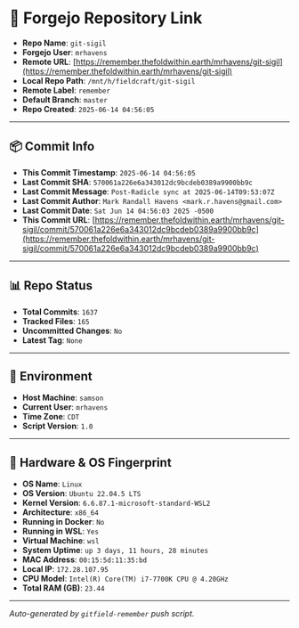 # 🔗 Forgejo Repository Link

- **Repo Name**: `git-sigil`
- **Forgejo User**: `mrhavens`
- **Remote URL**: [https://remember.thefoldwithin.earth/mrhavens/git-sigil](https://remember.thefoldwithin.earth/mrhavens/git-sigil)
- **Local Repo Path**: `/mnt/h/fieldcraft/git-sigil`
- **Remote Label**: `remember`
- **Default Branch**: `master`
- **Repo Created**: `2025-06-14 04:56:05`

---

## 📦 Commit Info

- **This Commit Timestamp**: `2025-06-14 04:56:05`
- **Last Commit SHA**: `570061a226e6a343012dc9bcdeb0389a9900bb9c`
- **Last Commit Message**: `Post-Radicle sync at 2025-06-14T09:53:07Z`
- **Last Commit Author**: `Mark Randall Havens <mark.r.havens@gmail.com>`
- **Last Commit Date**: `Sat Jun 14 04:56:03 2025 -0500`
- **This Commit URL**: [https://remember.thefoldwithin.earth/mrhavens/git-sigil/commit/570061a226e6a343012dc9bcdeb0389a9900bb9c](https://remember.thefoldwithin.earth/mrhavens/git-sigil/commit/570061a226e6a343012dc9bcdeb0389a9900bb9c)

---

## 📊 Repo Status

- **Total Commits**: `1637`
- **Tracked Files**: `165`
- **Uncommitted Changes**: `No`
- **Latest Tag**: `None`

---

## 🧭 Environment

- **Host Machine**: `samson`
- **Current User**: `mrhavens`
- **Time Zone**: `CDT`
- **Script Version**: `1.0`

---

## 🧬 Hardware & OS Fingerprint

- **OS Name**: `Linux`
- **OS Version**: `Ubuntu 22.04.5 LTS`
- **Kernel Version**: `6.6.87.1-microsoft-standard-WSL2`
- **Architecture**: `x86_64`
- **Running in Docker**: `No`
- **Running in WSL**: `Yes`
- **Virtual Machine**: `wsl`
- **System Uptime**: `up 3 days, 11 hours, 28 minutes`
- **MAC Address**: `00:15:5d:11:35:bd`
- **Local IP**: `172.28.107.95`
- **CPU Model**: `Intel(R) Core(TM) i7-7700K CPU @ 4.20GHz`
- **Total RAM (GB)**: `23.44`

---

_Auto-generated by `gitfield-remember` push script._
